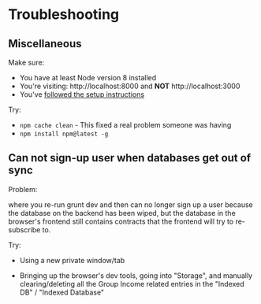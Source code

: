 # Troubleshooting

## Miscellaneous

Make sure:

- You have at least Node version 8 installed
- You're visiting: http://localhost:8000 and **NOT** http://localhost:3000
- You've [followed the setup instructions](Getting-Started-frontend.md#how-do-i-get-set-up--just-run-the-site)

Try:

- `npm cache clean` - This fixed a real problem someone was having
- `npm install npm@latest -g`

## Can not sign-up user when databases get out of sync 

Problem:

where you re-run grunt dev and then can no longer sign up a user because the database on the backend has been wiped, but the database in the browser's frontend still contains contracts that the frontend will try to re-subscribe to.

Try:

- Using a new private window/tab

- Bringing up the browser's dev tools, going into "Storage", and manually clearing/deleting all the Group Income related entries in the "Indexed DB" / "Indexed Database"  
